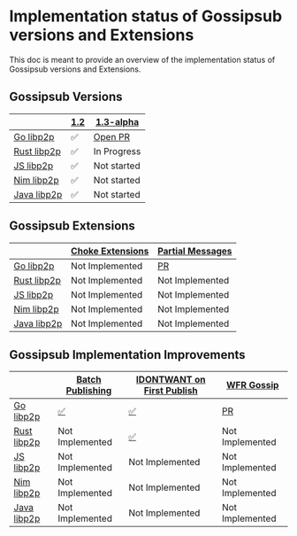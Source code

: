# Implementation status of Gossipsub versions and Extensions

This doc is meant to provide an overview of the implementation status of
Gossipsub versions and Extensions.

## Gossipsub Versions

|               | [1.2] | [1.3-alpha]                                                    |
| ------------- | ----- | -------------------------------------------------------------- |
| [Go libp2p]   | ✅    | [Open PR](https://github.com/libp2p/go-libp2p-pubsub/pull/630) |
| [Rust libp2p] | ✅    | In Progress                                                    |
| [JS libp2p]   | ✅    | Not started                                                    |
| [Nim libp2p]  | ✅    | Not started                                                    |
| [Java libp2p] | ✅    | Not started                                                    |

## Gossipsub Extensions

|               | [Choke Extensions] | [Partial Messages]                                        |
| ------------- | ------------------ | --------------------------------------------------------- |
| [Go libp2p]   | Not Implemented    | [PR](https://github.com/libp2p/go-libp2p-pubsub/pull/631) |
| [Rust libp2p] | Not Implemented    | Not Implemented                                           |
| [JS libp2p]   | Not Implemented    | Not Implemented                                           |
| [Nim libp2p]  | Not Implemented    | Not Implemented                                           |
| [Java libp2p] | Not Implemented    | Not Implemented                                           |

## Gossipsub Implementation Improvements

|               | [Batch Publishing]                                                       | [IDONTWANT on First Publish]                              | [WFR Gossip]                                              |
| ------------- | ------------------------------------------------------------------------ | --------------------------------------------------------- | --------------------------------------------------------- |
| [Go libp2p]   | [✅](https://pkg.go.dev/github.com/libp2p/go-libp2p-pubsub#MessageBatch) | [✅](https://github.com/libp2p/go-libp2p-pubsub/pull/612) | [PR](https://github.com/libp2p/go-libp2p-pubsub/pull/632) |
| [Rust libp2p] | Not Implemented                                                          | [✅](https://github.com/libp2p/rust-libp2p/pull/5773)     | Not Implemented                                           |
| [JS libp2p]   | Not Implemented                                                          | Not Implemented                                           | Not Implemented                                           |
| [Nim libp2p]  | Not Implemented                                                          | Not Implemented                                           | Not Implemented                                           |
| [Java libp2p] | Not Implemented                                                          | Not Implemented                                           | Not Implemented                                           |

[Go libp2p]: https://github.com/libp2p/go-libp2p-pubsub
[Rust libp2p]: https://github.com/libp2p/rust-libp2p/tree/master/protocols/gossipsub
[JS libp2p]: https://github.com/ChainSafe/js-libp2p-gossipsub
[Nim libp2p]: https://github.com/vacp2p/nim-libp2p/tree/master/libp2p/protocols/pubsub/gossipsub
[Java libp2p]: https://github.com/libp2p/jvm-libp2p/tree/develop/libp2p/src/test/kotlin/io/libp2p/pubsub/gossip
[1.2]: https://github.com/libp2p/specs/blob/master/pubsub/gossipsub/gossipsub-v1.2.md
[1.3-alpha]: https://github.com/libp2p/specs/issues/687
[Choke Extensions]: https://github.com/libp2p/specs/pull/681
[Partial Messages]: https://github.com/libp2p/specs/pull/685
[Batch Publishing]: https://ethresear.ch/t/improving-das-performance-with-gossipsub-batch-publishing/21713
[IDONTWANT on first Publish]: https://github.com/libp2p/go-libp2p-pubsub/issues/610
[WFR Gossip]: https://ethresear.ch/t/the-paths-of-least-resistance-introducing-wfr-gossip/22671/3
